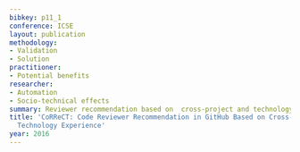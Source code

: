 ```yaml
---
bibkey: p11_1
conference: ICSE
layout: publication
methodology:
- Validation
- Solution
practitioner:
- Potential benefits
researcher:
- Automation
- Socio-technical effects
summary: Reviewer recommendation based on  cross-project and technology experience
title: 'CoRReCT: Code Reviewer Recommendation in GitHub Based on Cross-project and
  Technology Experience'
year: 2016
---
```

